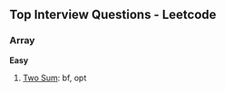 ## Top Interview Questions - Leetcode

### Array
**Easy**  
1. [Two Sum](top_interview_questions/two_sum.py): bf, opt